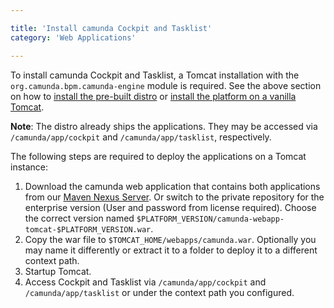 ```yaml
---

title: 'Install camunda Cockpit and Tasklist'
category: 'Web Applications'

---
```


To install camunda Cockpit and Tasklist, a Tomcat installation with the `org.camunda.bpm.camunda-engine` module is required.
See the above section on how to [install the pre-built distro](ref:#bpm-platform-install-the-pre-built-distro) or [install the platform on a vanilla Tomcat](ref:#bpm-platform-install-the-platform-on-a-vanilla-tomcat).

**Note**: The distro already ships the applications. They may be accessed via `/camunda/app/cockpit` and `/camunda/app/tasklist`, respectively.

The following steps are required to deploy the applications on a Tomcat instance:

1. Download the camunda web application that contains both applications from our [Maven Nexus Server](https://app.camunda.com/nexus/content/groups/public/org/camunda/bpm/webapp/camunda-webapp-tomcat/).
   Or switch to the private repository for the enterprise version (User and password from license required).
   Choose the correct version named `$PLATFORM_VERSION/camunda-webapp-tomcat-$PLATFORM_VERSION.war`.
2. Copy the war file to `$TOMCAT_HOME/webapps/camunda.war`.
   Optionally you may name it differently or extract it to a folder to deploy it to a different context path.
3. Startup Tomcat.
4. Access Cockpit and Tasklist via `/camunda/app/cockpit` and `/camunda/app/tasklist` or under the context path you configured.
